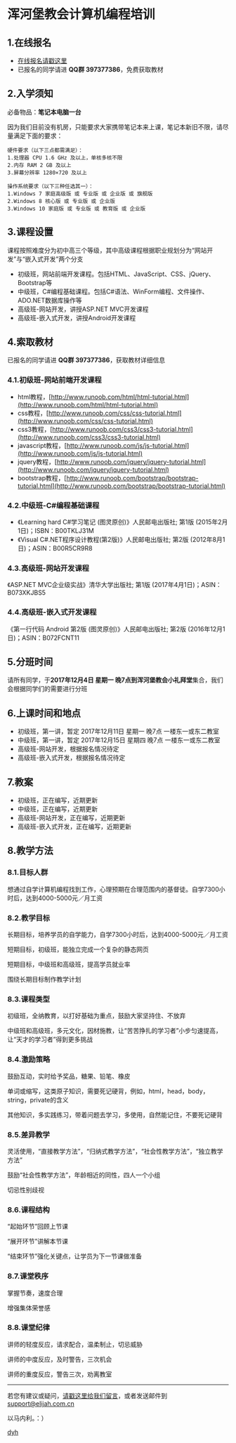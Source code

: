 # 浑河堡教会计算机编程培训

## 1.在线报名
- [在线报名请戳这里](https://www.wenjuan.in/s/f6zyum/)
- 已报名的同学请进 **QQ群 397377386**，免费获取教材


## 2.入学须知
必备物品：**笔记本电脑一台**

因为我们目前没有机房，只能要求大家携带笔记本来上课，笔记本新旧不限，请尽量满足下面的要求：

    硬件要求（以下三点都需满足）：
    1.处理器 CPU 1.6 GHz 及以上，单核多核不限
    2.内存 RAM 2 GB 及以上
    3.屏幕分辨率 1280×720 及以上

    操作系统要求（以下三种任选其一）：
    1.Windows 7 家庭高级版 或 专业版 或 企业版 或 旗舰版
    2.Windows 8 核心版 或 专业版 或 企业版
    3.Windows 10 家庭版 或 专业版 或 教育版 或 企业版


## 3.课程设置
课程按照难度分为初中高三个等级，其中高级课程根据职业规划分为“网站开发”与“嵌入式开发”两个分支

- 初级班，网站前端开发课程。包括HTML、JavaScript、CSS、jQuery、Bootstrap等
- 中级班，C#编程基础课程。包括C#语法、WinForm编程、文件操作、ADO.NET数据库操作等
- 高级班-网站开发，讲授ASP.NET MVC开发课程
- 高级班-嵌入式开发，讲授Android开发课程


## 4.索取教材
已报名的同学请进 **QQ群 397377386**，获取教材详细信息

### 4.1.初级班-网站前端开发课程
- html教程，[http://www.runoob.com/html/html-tutorial.html](http://www.runoob.com/html/html-tutorial.html)
- css教程，[http://www.runoob.com/css/css-tutorial.html](http://www.runoob.com/css/css-tutorial.html)
- css3教程，[http://www.runoob.com/css3/css3-tutorial.html](http://www.runoob.com/css3/css3-tutorial.html)
- javascript教程，[http://www.runoob.com/js/js-tutorial.html](http://www.runoob.com/js/js-tutorial.html)
- jquery教程，[http://www.runoob.com/jquery/jquery-tutorial.html](http://www.runoob.com/jquery/jquery-tutorial.html)
- bootstrap教程，[http://www.runoob.com/bootstrap/bootstrap-tutorial.html](http://www.runoob.com/bootstrap/bootstrap-tutorial.html)

### 4.2.中级班-C#编程基础课程
- 《Learning hard C#学习笔记 (图灵原创)》人民邮电出版社; 第1版 (2015年2月1日)；ISBN：B00TKLJ31M
- 《Visual C#.NET程序设计教程(第2版)》人民邮电出版社; 第2版 (2012年8月1日)；ASIN：B00R5CR9R8

### 4.3.高级班-网站开发课程
《ASP.NET MVC企业级实战》清华大学出版社; 第1版 (2017年4月1日)；ASIN：B073XKJBS5

### 4.4.高级班-嵌入式开发课程
《第一行代码 Android 第2版 (图灵原创)》人民邮电出版社; 第2版 (2016年12月1日)；ASIN：B072FCNT11


## 5.分班时间
请所有同学，于**2017年12月4日 星期一 晚7点到浑河堡教会小礼拜堂**集合，我们会根据同学们的需要进行分班


## 6.上课时间和地点
- 初级班，第一讲，暂定 2017年12月11日 星期一 晚7点 一楼东一或东二教室
- 中级班，第一讲，暂定 2017年12月15日 星期四 晚7点 一楼东一或东二教室
- 高级班-网站开发，根据报名情况待定
- 高级班-嵌入式开发，根据报名情况待定


## 7.教案
- 初级班，正在编写，近期更新
- 中级班，正在编写，近期更新
- 高级班-网站开发，正在编写，近期更新
- 高级班-嵌入式开发，正在编写，近期更新


## 8.教学方法

### 8.1.目标人群
想通过自学计算机编程找到工作，心理预期在合理范围内的基督徒。自学7300小时后，达到4000-5000元／月工资


### 8.2.教学目标
长期目标，培养学员的自学能力，自学7300小时后，达到4000-5000元／月工资

短期目标，初级班，能独立完成一个复杂的静态网页

短期目标，中级班和高级班，提高学员就业率

围绕长期目标制作教学计划


### 8.3.课程类型
初级班，全纳教育，以打好基础为重点，鼓励大家坚持住、不放弃

中级班和高级班，多元文化，因材施教，让“苦苦挣扎的学习者”小步匀速提高，让“天才的学习者”得到更多挑战


### 8.4.激励策略
鼓励互动，实时给予奖品，糖果、铅笔、橡皮

单词或缩写，这类原子知识，需要死记硬背，例如，html，head，body，string，private的含义

其他知识，多实践练习，带着问题去学习，多使用，自然能记住，不要死记硬背


### 8.5.差异教学
灵活使用，“直接教学方法”，“归纳式教学方法”，“社会性教学方法”，“独立教学方法”

鼓励“社会性教学方法”，年龄相近的同性，四人一个小组

切忌性别歧视


### 8.6.课程结构
“起始环节”回顾上节课

“展开环节”讲解本节课

“结束环节”强化关键点，让学员为下一节课做准备


### 8.7.课堂秩序
掌握节奏，速度合理

增强集体荣誉感


### 8.8.课堂纪律
讲师的轻度反应，请求配合，温柔制止，切忌威胁

讲师的中度反应，及时警告，三次机会

讲师的重度反应，警告三次，劝离教室


--------------

若您有建议或疑问，[请戳这里给我们留言](https://github.com/ElijahLabs/7300/issues)，或者发送邮件到[support@elijah.com.cn](mailto:support@elijah.com.cn)

以马内利。：）

[dyh](https://github.com/dyh)
